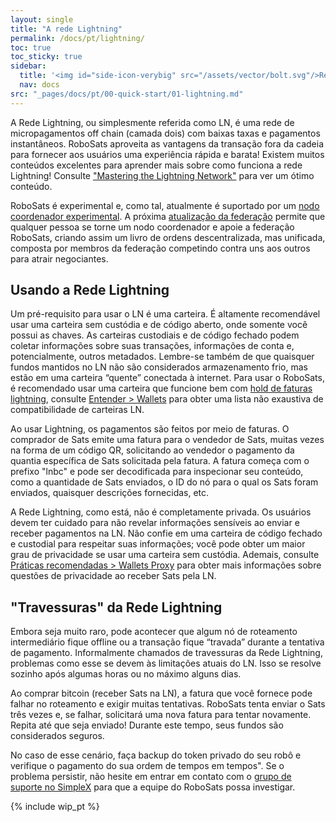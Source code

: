 ```yaml
---
layout: single
title: "A rede Lightning"
permalink: /docs/pt/lightning/
toc: true
toc_sticky: true
sidebar:
  title: '<img id="side-icon-verybig" src="/assets/vector/bolt.svg"/>Rede Lightning'
  nav: docs
src: "_pages/docs/pt/00-quick-start/01-lightning.md"
---
```


A Rede Lightning, ou simplesmente referida como LN, é uma rede de micropagamentos off chain (camada dois) com baixas taxas e pagamentos instantâneos. RoboSats aproveita as vantagens da transação fora da cadeia para fornecer aos usuários uma experiência rápida e barata! Existem muitos conteúdos excelentes para aprender mais sobre como funciona a rede Lightning! Consulte ["Mastering the Lightning Network"](https://github.com/lnbook/lnbook) para ver um ótimo conteúdo.

RoboSats é experimental e, como tal, atualmente é suportado por um [nodo coordenador experimental](https://amboss.space/node/{{site.robosats.node_id}}). A próxima [atualização da federação](https://github.com/RoboSats/robosats/pull/601) permite que qualquer pessoa se torne um nodo coordenador e apoie a federação RoboSats, criando assim um livro de ordens descentralizada, mas unificada, composta por membros da federação competindo contra uns aos outros para atrair negociantes.

## **Usando a Rede Lightning**

Um pré-requisito para usar o LN é uma carteira. É altamente recomendável usar uma carteira sem custódia e de código aberto, onde somente você possui as chaves. As carteiras custodiais e de código fechado podem coletar informações sobre suas transações, informações de conta e, potencialmente, outros metadados. Lembre-se também de que quaisquer fundos mantidos no LN não são considerados armazenamento frio, mas estão em uma carteira “quente” conectada à internet. Para usar o RoboSats, é recomendado usar uma carteira que funcione bem com [hold de faturas lightning](/docs/pt/escrow/#qué-es-una-factura-de-retención), consulte [Entender > Wallets](/docs/pt/wallets/) para obter uma lista não exaustiva de compatibilidade de carteiras LN.

Ao usar Lightning, os pagamentos são feitos por meio de faturas. O comprador de Sats emite uma fatura para o vendedor de Sats, muitas vezes na forma de um código QR, solicitando ao vendedor o pagamento da quantia específica de Sats solicitada pela fatura. A fatura começa com o prefixo "lnbc" e pode ser decodificada para inspecionar seu conteúdo, como a quantidade de Sats enviados, o ID do nó para o qual os Sats foram enviados, quaisquer descrições fornecidas, etc.

A Rede Lightning, como está, não é completamente privada. Os usuários devem ter cuidado para não revelar informações sensíveis ao enviar e receber pagamentos na LN. Não confie em uma carteira de código fechado e custodial para respeitar suas informações; você pode obter um maior grau de privacidade se usar uma carteira sem custódia. Ademais, consulte [Práticas recomendadas > Wallets Proxy](/docs/pt/proxy-wallets/) para obter mais informações sobre questões de privacidade ao receber Sats pela LN.

## **"Travessuras" da Rede Lightning**

Embora seja muito raro, pode acontecer que algum nó de roteamento intermediário fique offline ou a transação fique “travada” durante a tentativa de pagamento. Informalmente chamados de travessuras da Rede Lightning, problemas como esse se devem às limitações atuais do LN. Isso se resolve sozinho após algumas horas ou no máximo alguns dias.

Ao comprar bitcoin (receber Sats na LN), a fatura que você fornece pode falhar no roteamento e exigir muitas tentativas. RoboSats tenta enviar o Sats três vezes e, se falhar, solicitará uma nova fatura para tentar novamente. Repita até que seja enviado! Durante este tempo, seus fundos são considerados seguros.

No caso de esse cenário, faça backup do token privado do seu robô e verifique o pagamento do sua ordem de tempos em tempos". Se o problema persistir, não hesite em entrar em contato com o [grupo de suporte no SimpleX](/contribute/code/#communication-channels) para que a equipe do RoboSats possa investigar.

{% include wip_pt %}
